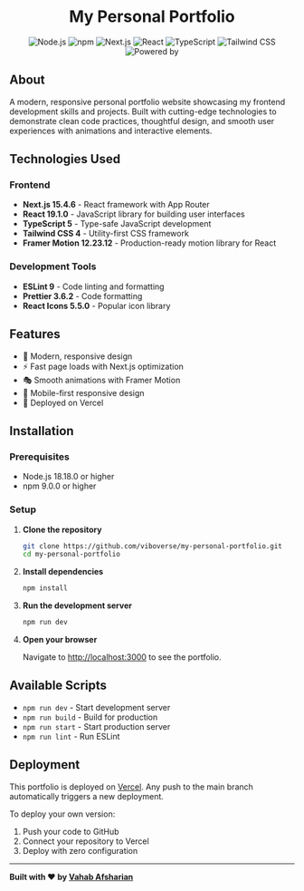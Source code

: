 <div align='center'>

# My Personal Portfolio

![Node.js](https://img.shields.io/badge/node-v18.18.0-green?style=flat-square&logo=node.js)
![npm](https://img.shields.io/badge/npm-v9.0.0-red?style=flat-square&logo=npm)
![Next.js](https://img.shields.io/badge/next.js-15.4.6-black?style=flat-square&logo=next.js)
![React](https://img.shields.io/badge/react-19.1.0-blue?style=flat-square&logo=react)
![TypeScript](https://img.shields.io/badge/typescript-5.x-blue?style=flat-square&logo=typescript)
![Tailwind CSS](https://img.shields.io/badge/tailwindcss-4.x-cyan?style=flat-square&logo=tailwindcss)
![Powered by](https://img.shields.io/badge/powered%20by-Vercel-black?style=flat-square&logo=vercel)

</div>

## About

A modern, responsive personal portfolio website showcasing my frontend development skills and projects. Built with cutting-edge technologies to demonstrate clean code practices, thoughtful design, and smooth user experiences with animations and interactive elements.

## Technologies Used

### Frontend

- **Next.js 15.4.6** - React framework with App Router
- **React 19.1.0** - JavaScript library for building user interfaces
- **TypeScript 5** - Type-safe JavaScript development
- **Tailwind CSS 4** - Utility-first CSS framework
- **Framer Motion 12.23.12** - Production-ready motion library for React

### Development Tools

- **ESLint 9** - Code linting and formatting
- **Prettier 3.6.2** - Code formatting
- **React Icons 5.5.0** - Popular icon library

## Features

- 🎨 Modern, responsive design
- ⚡ Fast page loads with Next.js optimization
- 🎭 Smooth animations with Framer Motion
- 📱 Mobile-first responsive design
- 🚀 Deployed on Vercel

## Installation

### Prerequisites

- Node.js 18.18.0 or higher
- npm 9.0.0 or higher

### Setup

1. **Clone the repository**

   ```bash
   git clone https://github.com/viboverse/my-personal-portfolio.git
   cd my-personal-portfolio
   ```

2. **Install dependencies**

   ```bash
   npm install
   ```

3. **Run the development server**

   ```bash
   npm run dev
   ```

4. **Open your browser**

   Navigate to [http://localhost:3000](http://localhost:3000) to see the portfolio.

## Available Scripts

- `npm run dev` - Start development server
- `npm run build` - Build for production
- `npm run start` - Start production server
- `npm run lint` - Run ESLint

## Deployment

This portfolio is deployed on [Vercel](https://vercel.com). Any push to the main branch automatically triggers a new deployment.

To deploy your own version:

1. Push your code to GitHub
2. Connect your repository to Vercel
3. Deploy with zero configuration

---

**Built with ❤️ by [Vahab Afsharian](https://github.com/viboverse)**
